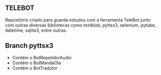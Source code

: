## TELEBOT
Repositório criado para guarda estudos com a ferramenta 
TeleBot junto com outras diversas bibliotecas como textblob, pyttsx3, selenium, pytube, datetime, sqlite3, entre outras.

## Branch pyttsx3
- Contém o BotRepetidorAudio
- Contém o BotMandaOla
- Contém o BotTradutor

